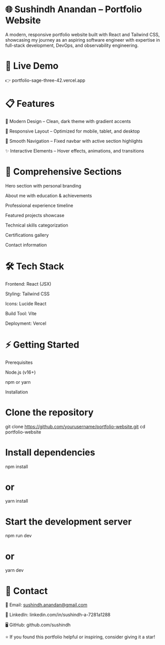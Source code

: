# 🌐 Sushindh Anandan – Portfolio Website

A modern, responsive portfolio website built with React and Tailwind CSS, showcasing my journey as an aspiring software engineer with expertise in full-stack development, DevOps, and observability engineering.

# 🚀 Live Demo

👉 portfolio-sage-three-42.vercel.app

# 📋 Features

🎨 Modern Design – Clean, dark theme with gradient accents

📱 Responsive Layout – Optimized for mobile, tablet, and desktop

🧭 Smooth Navigation – Fixed navbar with active section highlights

✨ Interactive Elements – Hover effects, animations, and transitions

# 📂 Comprehensive Sections

Hero section with personal branding

About me with education & achievements

Professional experience timeline

Featured projects showcase

Technical skills categorization

Certifications gallery

Contact information

# 🛠️ Tech Stack

Frontend: React (JSX)

Styling: Tailwind CSS

Icons: Lucide React

Build Tool: Vite

Deployment: Vercel

# ⚡ Getting Started
Prerequisites

Node.js (v16+)

npm or yarn

Installation
# Clone the repository
git clone https://github.com/yourusername/portfolio-website.git
cd portfolio-website

# Install dependencies
npm install
# or
yarn install

# Start the development server
npm run dev
# or
yarn dev

# 📧 Contact

📩 Email: sushindh.anandan@gmail.com

💼 LinkedIn: linkedin.com/in/sushindh-a-7281a1288

🖥️ GitHub: github.com/sushindh

⭐ If you found this portfolio helpful or inspiring, consider giving it a star!
